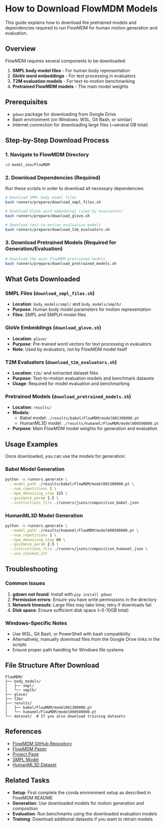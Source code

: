 # How to Download FlowMDM Models

This guide explains how to download the pretrained models and dependencies required to run FlowMDM for human motion generation and evaluation.

## Overview

FlowMDM requires several components to be downloaded:
1. **SMPL body model files** - For human body representation
2. **GloVe word embeddings** - For text processing in evaluators
3. **T2M evaluation models** - For text-to-motion benchmarking
4. **Pretrained FlowMDM models** - The main model weights

## Prerequisites

- `gdown` package for downloading from Google Drive
- Bash environment (on Windows: WSL, Git Bash, or similar)
- Internet connection for downloading large files (~several GB total)

## Step-by-Step Download Process

### 1. Navigate to FlowMDM Directory
```bash
cd model_zoo/FlowMDM
```

### 2. Download Dependencies (Required)
Run these scripts in order to download all necessary dependencies:

```bash
# Download SMPL body model files
bash runners/prepare/download_smpl_files.sh

# Download GloVe word embeddings (used by evaluators)
bash runners/prepare/download_glove.sh

# Download text-to-motion evaluation models
bash runners/prepare/download_t2m_evaluators.sh
```

### 3. Download Pretrained Models (Required for Generation/Evaluation)
```bash
# Download the main FlowMDM pretrained models
bash runners/prepare/download_pretrained_models.sh
```

## What Gets Downloaded

### SMPL Files (`download_smpl_files.sh`)
- **Location**: `body_models/smpl/` and `body_models/smplh/`
- **Purpose**: Human body model parameters for motion representation
- **Files**: SMPL and SMPLH model files

### GloVe Embeddings (`download_glove.sh`)
- **Location**: `glove/`
- **Purpose**: Pre-trained word vectors for text processing in evaluators
- **Note**: Used by evaluators, not by FlowMDM model itself

### T2M Evaluators (`download_t2m_evaluators.sh`)
- **Location**: `t2m/` and extracted dataset files
- **Purpose**: Text-to-motion evaluation models and benchmark datasets
- **Usage**: Required for model evaluation and benchmarking

### Pretrained Models (`download_pretrained_models.sh`)
- **Location**: `results/`
- **Models**:
  - Babel model: `./results/babel/FlowMDM/model001300000.pt`
  - HumanML3D model: `./results/humanml/FlowMDM/model000500000.pt`
- **Purpose**: Main FlowMDM model weights for generation and evaluation

## Usage Examples

Once downloaded, you can use the models for generation:

### Babel Model Generation
```bash
python -m runners.generate \
  --model_path ./results/babel/FlowMDM/model001300000.pt \
  --num_repetitions 1 \
  --bpe_denoising_step 125 \
  --guidance_param 1.5 \
  --instructions_file ./runners/jsons/composition_babel.json
```

### HumanML3D Model Generation
```bash
python -m runners.generate \
  --model_path ./results/humanml/FlowMDM/model000500000.pt \
  --num_repetitions 1 \
  --bpe_denoising_step 60 \
  --guidance_param 2.5 \
  --instructions_file ./runners/jsons/composition_humanml.json \
  --use_chunked_att
```

## Troubleshooting

### Common Issues

1. **gdown not found**: Install with `pip install gdown`
2. **Permission errors**: Ensure you have write permissions in the directory
3. **Network timeouts**: Large files may take time; retry if downloads fail
4. **Disk space**: Ensure sufficient disk space (~5-10GB total)

### Windows-Specific Notes

- Use WSL, Git Bash, or PowerShell with bash compatibility
- Alternatively, manually download files from the Google Drive links in the scripts
- Ensure proper path handling for Windows file systems

## File Structure After Download

```
FlowMDM/
├── body_models/
│   ├── smpl/
│   └── smplh/
├── glove/
├── t2m/
├── results/
│   ├── babel/FlowMDM/model001300000.pt
│   └── humanml/FlowMDM/model000500000.pt
└── dataset/  # If you also download training datasets
```

## References

- [FlowMDM GitHub Repository](https://github.com/BarqueroGerman/FlowMDM)
- [FlowMDM Paper](https://arxiv.org/abs/2402.15509)
- [Project Page](https://barquerogerman.github.io/FlowMDM/)
- [SMPL Model](https://smpl.is.tue.mpg.de/)
- [HumanML3D Dataset](https://github.com/EricGuo5513/HumanML3D)

## Related Tasks

- **Setup**: First complete the conda environment setup as described in FlowMDM README
- **Generation**: Use downloaded models for motion generation and composition
- **Evaluation**: Run benchmarks using the downloaded evaluation models
- **Training**: Download additional datasets if you want to retrain models
